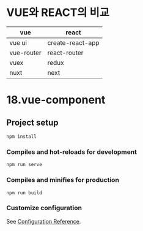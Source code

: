 # VUE와 REACT의 비교
  | vue | react |
  |------|------|
  | vue ui | create-react-app |
  | vue-router | react-router |
  | vuex | redux |
  | nuxt | next |

# 18.vue-component

## Project setup
```
npm install
```

### Compiles and hot-reloads for development
```
npm run serve
```

### Compiles and minifies for production
```
npm run build
```

### Customize configuration
See [Configuration Reference](https://cli.vuejs.org/config/).
